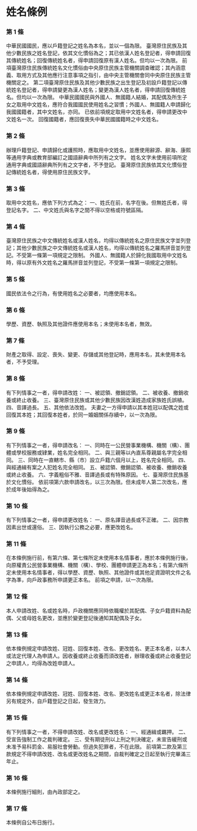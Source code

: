 # 姓名條例

### 第 1 條

中華民國國民，應以戶籍登記之姓名為本名，並以一個為限。
臺灣原住民族及其他少數民族之姓名登記，依其文化慣俗為之；其已依漢人姓名登記者，得申請回復其傳統姓名；回復傳統姓名者，得申請回復原有漢人姓名。但均以一次為限。
前項臺灣原住民族傳統姓名文化慣俗由中央原住民族主管機關調查確認；其內涵意義、取用方式及其他應行注意事項之指引，由中央主管機關會同中央原住民族主管機關定之。
第二項臺灣原住民族及其他少數民族之出生登記及初設戶籍登記以傳統姓名登記者，得申請變更為漢人姓名；變更為漢人姓名者，得申請回復傳統姓名。但均以一次為限。
中華民國國民與外國人、無國籍人結婚，其配偶及所生子女之取用中文姓名，應符合我國國民使用姓名之習慣；外國人、無國籍人申請歸化我國國籍者，其中文姓名，亦同。
已依前項規定取用中文姓名者，得申請更改中文姓名一次。
回復國籍者，應回復喪失中華民國國籍時之中文姓名。

### 第 2 條

辦理戶籍登記、申請歸化或護照時，應取用中文姓名，並應使用辭源、辭海、康熙等通用字典或教育部編訂之國語辭典中所列有之文字。
姓名文字未使用前項所定通用字典或國語辭典所列有之文字者，不予登記。
臺灣原住民族依其文化慣俗登記傳統姓名者，得使用原住民族文字。

### 第 3 條

取用中文姓名，應依下列方式為之：
一、姓氏在前，名字在後。但無姓氏者，得登記名字。
二、中文姓氏與名字之間不得以空格或符號區隔。

### 第 4 條

臺灣原住民族之中文傳統姓名或漢人姓名，均得以傳統姓名之原住民族文字並列登記；其他少數民族之中文傳統姓名或漢人姓名，均得以傳統姓名之羅馬拼音並列登記。不受第一條第一項規定之限制。
外國人、無國籍人於歸化我國取用中文姓名時，得以原有外文姓名之羅馬拼音並列登記，不受第一條第一項規定之限制。

### 第 5 條

國民依法令之行為，有使用姓名之必要者，均應使用本名。

### 第 6 條

學歷、資歷、執照及其他證件應使用本名；未使用本名者，無效。

### 第 7 條

財產之取得、設定、喪失、變更、存儲或其他登記時，應用本名，其未使用本名者，不予受理。

### 第 8 條

有下列情事之一者，得申請改姓：
一、被認領、撤銷認領。
二、被收養、撤銷收養或終止收養。
三、臺灣原住民族或其他少數民族因改漢姓造成家族姓氏誤植。
四、音譯過長。
五、其他依法改姓。
夫妻之一方得申請以其本姓冠以配偶之姓或回復其本姓；其回復本姓者，於同一婚姻關係存續中，以一次為限。

### 第 9 條

有下列情事之一者，得申請改名：
一、同時在一公民營事業機構、機關（構）、團體或學校服務或肄業，姓名完全相同。
二、與三親等以內直系尊親屬名字完全相同。
三、同時在一直轄市、縣（市）設立戶籍六個月以上，姓名完全相同。
四、與經通緝有案之人犯姓名完全相同。
五、被認領、撤銷認領、被收養、撤銷收養或終止收養。
六、字義粗俗不雅、音譯過長或有特殊原因。
七、臺灣原住民族基於文化慣俗。
依前項第六款申請改名，以三次為限。但未成年人第二次改名，應於成年後始得為之。

### 第 10 條

有下列情事之一者，得申請更改姓名：
一、原名譯音過長或不正確。
二、因宗教因素出世或還俗。
三、因執行公務之必要，應更改姓名。

### 第 11 條

在本條例施行前，有第六條、第七條所定未使用本名情事者，應於本條例施行後，向原權責公民營事業機構、機關（構）、學校、團體申請更正為本名；有第六條所定未使用本名情事者，得以學歷、資歷、執照、其他證件或其他足資證明文件之名字為準，向戶政事務所申請更正本名。
前項之申請，以一次為限。

### 第 12 條

本人申請改姓、名或姓名時，戶政機關應同時依職權於其配偶、子女戶籍資料為配偶、父或母姓名更改，並應於變更登記後通知其配偶及子女。

### 第 13 條

依本條例規定申請改姓、冠姓、回復本姓、改名、更改姓名、更正本名者，以本人或法定代理人為申請人。因收養或終止收養而須改姓者，辦理收養或終止收養登記之申請人，均得為改姓申請人。

### 第 14 條

依本條例規定申請改姓、冠姓、回復本姓、改名、更改姓名或更正本名者，除法律另有規定外，自戶籍登記之日起，發生效力。

### 第 15 條

有下列情事之一者，不得申請改姓、改名或更改姓名：
一、經通緝或羈押。
二、受宣告強制工作之裁判確定。
三、受有期徒刑以上刑之判決確定，未宣告緩刑或未准予易科罰金、易服社會勞動。但過失犯罪者，不在此限。
前項第二款及第三款規定不得申請改姓、改名或更改姓名之期間，自裁判確定之日起至執行完畢滿三年止。

### 第 16 條

本條例施行細則，由內政部定之。

### 第 17 條

本條例自公布日施行。

